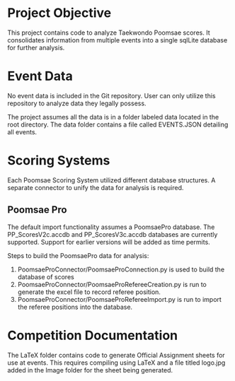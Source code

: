 # Project Objective

This project contains code to analyze Taekwondo Poomsae scores. It consolidates information from multiple events into a single sqlLite database for further analysis.

# Event Data

No event data is included in the Git repository. User can only utilize this repository to analyze data they legally possess.

The project assumes all the data is in a folder labeled data located in the root directory. The data folder contains a file called EVENTS.JSON detailing all events.

# Scoring Systems

Each Poomsae Scoring System utilized different database structures.  A separate connector to unify the data for analysis is required. 

## Poomsae Pro
The default import functionality assumes a PoomsaePro database. The PP_ScoresV2c.accdb and PP_ScoresV3c.accdb databases are currently supported. Support for earlier versions will be added as time permits.

Steps to build the PoomsaePro data for analysis:
1. PoomsaeProConnector/PoomsaeProConnection.py is used to build the database of scores
2. PoomsaeProConnector/PoomsaeProRefereeCreation.py is run to generate the excel file to record referee position.
3. PoomsaeProConnector/PoomsaeProRefereeImport.py is run to import the referee positions into the database.

# Competition Documentation

The LaTeX folder contains code to generate Official Assignment sheets for use at events. This requires compiling using LaTeX and a file titled logo.jpg added in the Image folder for the sheet being generated.